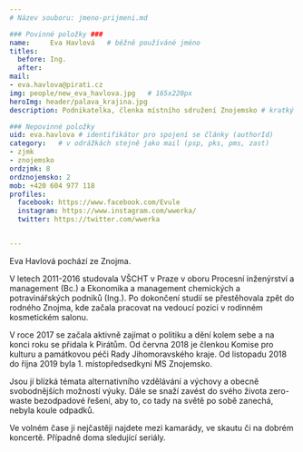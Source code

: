 ```yaml
---
# Název souboru: jmeno-prijmeni.md

### Povinné položky ###
name:     Eva Havlová  	# běžně používáné jméno
titles:
  before: Ing. 
  after:
mail:
- eva.havlova@pirati.cz
img: people/new_eva_havlova.jpg   # 165x220px
heroImg: header/palava_krajina.jpg
description: Podnikatelka, členka místního sdružení Znojemsko # kratký popis, max 160 znaků

### Nepovinné položky
uid: eva.havlova # identifikátor pro spojení se články (authorId)
category: 	# v odrážkách stejně jako mail (psp, pks, pms, zast)
- zjmk
- znojemsko
ordzjmk: 8
ordznojemsko: 2
mob: +420 604 977 118
profiles:
  facebook: https://www.facebook.com/Evule
  instagram: https://www.instagram.com/wwerka/
  twitter: https://twitter.com/wwerka


---
```


Eva Havlová pochází ze Znojma.

V letech 2011-2016 studovala VŠCHT v Praze v oboru Procesní inženýrství a management (Bc.) a Ekonomika a management chemických a potravinářských podniků (Ing.). Po dokončení studií se přestěhovala zpět do rodného Znojma, kde začala pracovat na vedoucí pozici v rodinném kosmetickém salonu.

V roce 2017 se začala aktivně zajímat o politiku a dění kolem sebe a na konci roku se přidala k Pirátům. Od června 2018 je členkou Komise pro kulturu a památkovou péči Rady Jihomoravského kraje. Od listopadu 2018 do října 2019 byla 1. místopředsedkyní MS Znojemsko.

Jsou jí blízká témata alternativního vzdělávání a výchovy a obecně svobodnějších možností výuky. Dále se snaží zavést do svého života zero-waste bezodpadové řešení, aby to, co tady na světě po sobě zanechá, nebyla koule odpadků.

Ve volném čase ji nejčastěji najdete mezi kamarády, ve skautu či na dobrém koncertě. Případně doma sledující seriály.
